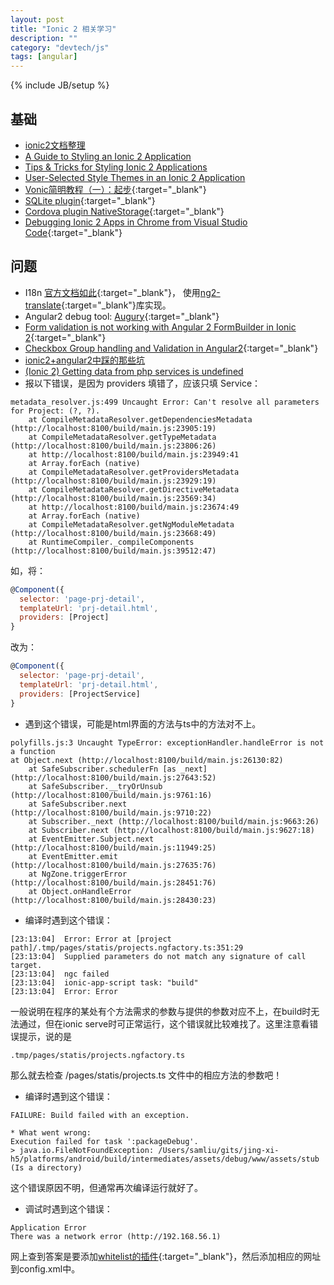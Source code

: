 ```yaml
---
layout: post
title: "Ionic 2 相关学习"
description: ""
category: "devtech/js"
tags: [angular]
---
```

{% include JB/setup %}

## 基础

 - [ionic2文档整理](http://rainey.space/2016/04/06/Ionic2_Chinese_Document/)
 - [A Guide to Styling an Ionic 2 Application](http://www.joshmorony.com/a-guide-to-styling-an-ionic-2-application/)
 - [Tips & Tricks for Styling Ionic 2 Applications](http://www.joshmorony.com/tips-tricks-for-styling-ionic-2-applications/)
 - [User-Selected Style Themes in an Ionic 2 Application](https://webcake.co/theming-an-ionic-2-application/)
 - [Vonic简明教程（一）：起步](http://im.dahoo.wang/2016/12/03/Vonic%E7%AE%80%E6%98%8E%E6%95%99%E7%A8%8B%EF%BC%88%E4%B8%80%EF%BC%89%EF%BC%9A%E8%B5%B7%E6%AD%A5/){:target="_blank"}
 - [SQLite plugin](https://github.com/litehelpers/Cordova-sqlite-storage){:target="_blank"}
 - [Cordova plugin NativeStorage](https://github.com/TheCocoaProject/cordova-plugin-nativestorage){:target="_blank"}
 - [Debugging Ionic 2 Apps in Chrome from Visual Studio Code](http://www.damirscorner.com/blog/posts/20161122-DebuggingIonic2AppsInChromeFromVisualStudioCode.html){:target="_blank"}

## 问题

 - I18n [官方文档如此](http://ionicframework.com/docs/v2/resources/ng2-translate/){:target="_blank"}，
   使用[ng2-translate](https://github.com/ocombe/ng2-translate){:target="_blank"}库实现。
 - Angular2 debug tool: [Augury](https://augury.angular.io/){:target="_blank"}
 - [Form validation is not working with Angular 2 FormBuilder in Ionic 2](http://stackoverflow.com/questions/39739979/form-validation-is-not-working-with-angular-2-formbuilder-in-ionic-2){:target="_blank"}
 - [Checkbox Group handling and Validation in Angular2](http://stackoverflow.com/questions/39674718/checkbox-group-handling-and-validation-in-angular2/39736803){:target="_blank"}
 - [ionic2+angular2中踩的那些坑](http://www.cnblogs.com/yanxiaodi/p/5750860.html)
 - [(Ionic 2) Getting data from php services is undefined](http://stackoverflow.com/questions/37618000/ionic-2-getting-data-from-php-services-is-undefined/37650922)
 - 报以下错误，是因为 providers 填错了，应该只填 Service：

```
metadata_resolver.js:499 Uncaught Error: Can't resolve all parameters for Project: (?, ?).
    at CompileMetadataResolver.getDependenciesMetadata (http://localhost:8100/build/main.js:23905:19)
    at CompileMetadataResolver.getTypeMetadata (http://localhost:8100/build/main.js:23806:26)
    at http://localhost:8100/build/main.js:23949:41
    at Array.forEach (native)
    at CompileMetadataResolver.getProvidersMetadata (http://localhost:8100/build/main.js:23929:19)
    at CompileMetadataResolver.getDirectiveMetadata (http://localhost:8100/build/main.js:23569:34)
    at http://localhost:8100/build/main.js:23674:49
    at Array.forEach (native)
    at CompileMetadataResolver.getNgModuleMetadata (http://localhost:8100/build/main.js:23668:49)
    at RuntimeCompiler._compileComponents (http://localhost:8100/build/main.js:39512:47)
```

如，将：

```javascript
@Component({
  selector: 'page-prj-detail',
  templateUrl: 'prj-detail.html',
  providers: [Project]
}
```

改为：

```javascript
@Component({
  selector: 'page-prj-detail',
  templateUrl: 'prj-detail.html',
  providers: [ProjectService]
}
```


 - 遇到这个错误，可能是html界面的方法与ts中的方法对不上。

```
polyfills.js:3 Uncaught TypeError: exceptionHandler.handleError is not a function
at Object.next (http://localhost:8100/build/main.js:26130:82)
    at SafeSubscriber.schedulerFn [as _next] (http://localhost:8100/build/main.js:27643:52)
    at SafeSubscriber.__tryOrUnsub (http://localhost:8100/build/main.js:9761:16)
    at SafeSubscriber.next (http://localhost:8100/build/main.js:9710:22)
    at Subscriber._next (http://localhost:8100/build/main.js:9663:26)
    at Subscriber.next (http://localhost:8100/build/main.js:9627:18)
    at EventEmitter.Subject.next (http://localhost:8100/build/main.js:11949:25)
    at EventEmitter.emit (http://localhost:8100/build/main.js:27635:76)
    at NgZone.triggerError (http://localhost:8100/build/main.js:28451:76)
    at Object.onHandleError (http://localhost:8100/build/main.js:28430:23)
```

 - 编译时遇到这个错误：

```
[23:13:04]  Error: Error at [project path]/.tmp/pages/statis/projects.ngfactory.ts:351:29
[23:13:04]  Supplied parameters do not match any signature of call target.
[23:13:04]  ngc failed
[23:13:04]  ionic-app-script task: "build"
[23:13:04]  Error: Error
```

一般说明在程序的某处有个方法需求的参数与提供的参数对应不上，在build时无法通过，但在ionic serve时可正常运行，这个错误就比较难找了。这里注意看错误提示，说的是

```
.tmp/pages/statis/projects.ngfactory.ts
```

那么就去检查 /pages/statis/projects.ts 文件中的相应方法的参数吧！


 - 编译时遇到这个错误：

 ```
 FAILURE: Build failed with an exception.

* What went wrong:
Execution failed for task ':packageDebug'.
> java.io.FileNotFoundException: /Users/samliu/gits/jing-xi-h5/platforms/android/build/intermediates/assets/debug/www/assets/stub (Is a directory)
```

这个错误原因不明，但通常再次编译运行就好了。

 - 调试时遇到这个错误：

```
Application Error
There was a network error (http://192.168.56.1)
```

网上查到答案是要添加[whitelist的插件](https://cordova.apache.org/docs/en/latest/reference/cordova-plugin-whitelist/){:target="_blank"}，然后添加相应的网址到config.xml中。